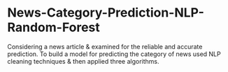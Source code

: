 # News-Category-Prediction-NLP-Random-Forest
Considering a news article &amp; examined for the reliable and accurate prediction. To build a model for predicting the category of news used NLP cleaning techniques &amp; then applied three algorithms.

